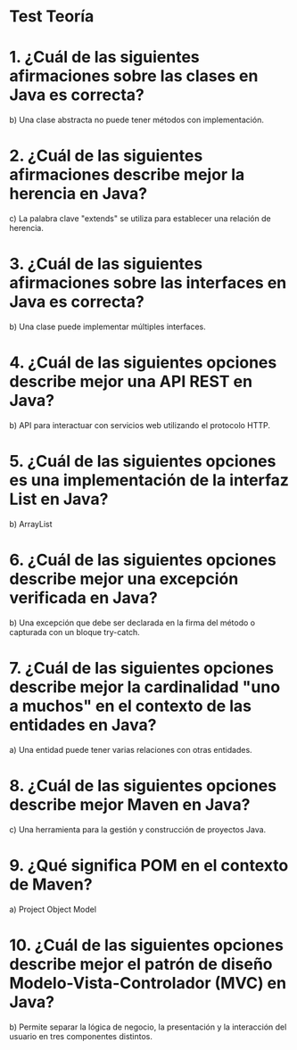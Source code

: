 # Test Teoría
# 1. ¿Cuál de las siguientes afirmaciones sobre las clases en Java es correcta?
  b) Una clase abstracta no puede tener métodos con implementación.
  
# 2. ¿Cuál de las siguientes afirmaciones describe mejor la herencia en Java?
  c) La palabra clave "extends" se utiliza para establecer una relación de herencia.
  
# 3. ¿Cuál de las siguientes afirmaciones sobre las interfaces en Java es correcta?
  b) Una clase puede implementar múltiples interfaces.
  
# 4. ¿Cuál de las siguientes opciones describe mejor una API REST en Java?
  b) API para interactuar con servicios web utilizando el protocolo HTTP.
  
# 5. ¿Cuál de las siguientes opciones es una implementación de la interfaz List en Java?
  b) ArrayList
  
# 6. ¿Cuál de las siguientes opciones describe mejor una excepción verificada en Java?
  b) Una excepción que debe ser declarada en la firma del método o capturada con un bloque try-catch.
  
# 7. ¿Cuál de las siguientes opciones describe mejor la cardinalidad "uno a muchos" en el contexto de las entidades en Java?
  a) Una entidad puede tener varias relaciones con otras entidades.
  
# 8. ¿Cuál de las siguientes opciones describe mejor Maven en Java?
  c) Una herramienta para la gestión y construcción de proyectos Java.

# 9. ¿Qué significa POM en el contexto de Maven?
  a) Project Object Model

# 10. ¿Cuál de las siguientes opciones describe mejor el patrón de diseño Modelo-Vista-Controlador (MVC) en Java?
  b) Permite separar la lógica de negocio, la presentación y la interacción del usuario en tres componentes distintos.
